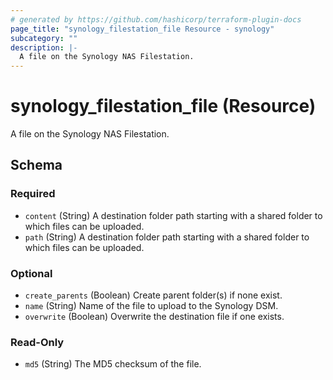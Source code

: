```yaml
---
# generated by https://github.com/hashicorp/terraform-plugin-docs
page_title: "synology_filestation_file Resource - synology"
subcategory: ""
description: |-
  A file on the Synology NAS Filestation.
---
```


# synology_filestation_file (Resource)

A file on the Synology NAS Filestation.



<!-- schema generated by tfplugindocs -->
## Schema

### Required

- `content` (String) A destination folder path starting with a shared folder to which files can be uploaded.
- `path` (String) A destination folder path starting with a shared folder to which files can be uploaded.

### Optional

- `create_parents` (Boolean) Create parent folder(s) if none exist.
- `name` (String) Name of the file to upload to the Synology DSM.
- `overwrite` (Boolean) Overwrite the destination file if one exists.

### Read-Only

- `md5` (String) The MD5 checksum of the file.
